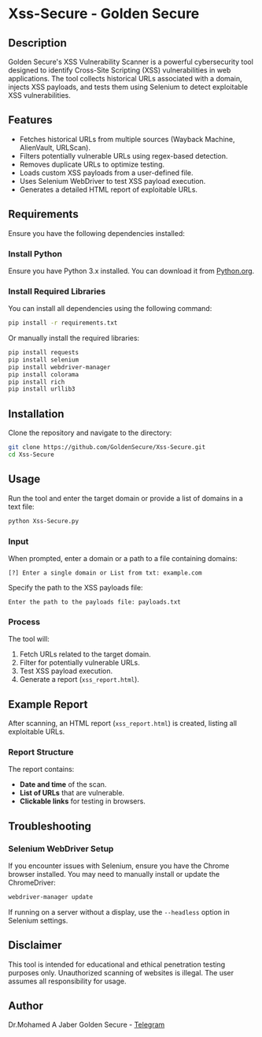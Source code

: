 # Xss-Secure - Golden Secure

## Description

Golden Secure's XSS Vulnerability Scanner is a powerful cybersecurity tool designed to identify Cross-Site Scripting (XSS) vulnerabilities in web applications. The tool collects historical URLs associated with a domain, injects XSS payloads, and tests them using Selenium to detect exploitable XSS vulnerabilities.

## Features
- Fetches historical URLs from multiple sources (Wayback Machine, AlienVault, URLScan).
- Filters potentially vulnerable URLs using regex-based detection.
- Removes duplicate URLs to optimize testing.
- Loads custom XSS payloads from a user-defined file.
- Uses Selenium WebDriver to test XSS payload execution.
- Generates a detailed HTML report of exploitable URLs.

## Requirements
Ensure you have the following dependencies installed:

### Install Python
Ensure you have Python 3.x installed. You can download it from [Python.org](https://www.python.org/downloads/).

### Install Required Libraries
You can install all dependencies using the following command:

```bash
pip install -r requirements.txt
```

Or manually install the required libraries:

```bash
pip install requests
pip install selenium
pip install webdriver-manager
pip install colorama
pip install rich
pip install urllib3
```

## Installation
Clone the repository and navigate to the directory:

```bash
git clone https://github.com/GoldenSecure/Xss-Secure.git
cd Xss-Secure
```

## Usage
Run the tool and enter the target domain or provide a list of domains in a text file:

```bash
python Xss-Secure.py
```

### Input
When prompted, enter a domain or a path to a file containing domains:

```
[?] Enter a single domain or List from txt: example.com
```

Specify the path to the XSS payloads file:

```
Enter the path to the payloads file: payloads.txt
```

### Process
The tool will:
1. Fetch URLs related to the target domain.
2. Filter for potentially vulnerable URLs.
3. Test XSS payload execution.
4. Generate a report (`xss_report.html`).

## Example Report
After scanning, an HTML report (`xss_report.html`) is created, listing all exploitable URLs.

### Report Structure
The report contains:
- **Date and time** of the scan.
- **List of URLs** that are vulnerable.
- **Clickable links** for testing in browsers.

## Troubleshooting
### Selenium WebDriver Setup
If you encounter issues with Selenium, ensure you have the Chrome browser installed. You may need to manually install or update the ChromeDriver:

```bash
webdriver-manager update
```

If running on a server without a display, use the `--headless` option in Selenium settings.

## Disclaimer
This tool is intended for educational and ethical penetration testing purposes only. Unauthorized scanning of websites is illegal. The user assumes all responsibility for usage.

## Author
Dr.Mohamed A Jaber
Golden Secure - [Telegram](https://t.me/GoldenSecure)
